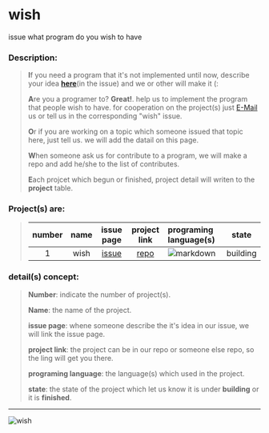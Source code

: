 # wish
issue what program do you wish to have


### Description:
>
> **I**f you need a program that it's not implemented until now, describe your idea **[here](https://github.com/DistroTEAM/wish/issues/new)**(in the issue) and we or other will make it (:
>
> **A**re you a programer to? __Great!__. help us to implement the program that people wish to have. for cooperation on the project(s) just [E-Mail](https://mail.google.com/mail/u/0/#inbox?compose=new) us or tell us in the corresponding "wish" issue.
> 
> **O**r if you are working on a topic which someone issued that topic here, just tell us. we will add the datail on this page.
> 
> **W**hen someone ask us for contribute to a program, we will make a repo and add he/she to the list of contributes.
>
> **E**ach projcet which begun or finished, project detail will writen to the __project__ table.


### Project(s) are:
> | number | name | issue page | project link | programing language(s) | state |
> |:------:|:----:|:----------:|:------------:|:----------------------|:-------------:|
> | 1 | wish | [issue](https://github.com/DistroTEAM/wish/issues/) |[repo](https://github.com/DistroTEAM/wish)| ![markdown](https://b2n.ir/z61490) | building |


### detail(s) concept:
> __Number__: indicate the number of project(s).
> 
> __Name__: the name of the project.
> 
> __issue page__: whene someone describe the it's idea in our issue, we will link the issue page.
> 
> __project link__: the project can be in our repo or someone else repo, so the ling will get you there.
> 
> __programing language__: the language(s) which used in the project.
> 
> __state__: the state of the project which let us know it is under __building__ or it is __finished__.

---

![wish](https://s4.uupload.ir/files/wish_lfa3.jpg)


[//]: # (if you need the image of some programing language use the following direct-links, if you are adding a image be sure the size is exactly 35px)
[//]: # (markdown: https://b2n.ir/z61490)
[//]: # (python: https://b2n.ir/d06737)
[//]: # (c++: https://b2n.ir/g70215)
[//]: # (javascript: https://b2n.ir/j38045)
